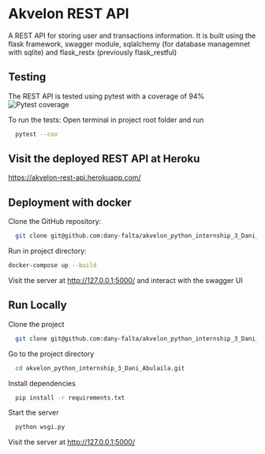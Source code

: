 
# Akvelon REST API

A REST API for storing user and transactions information. It is built using the flask framework, swagger module, sqlalchemy (for database managemnet with sqlite) and flask_restx (previously flask_restful)

## Testing
The REST API is tested using pytest with a coverage of 94%
![Pytest coverage](https://ibb.co/PF9nRTC)

To run the tests: Open terminal in project root folder and run
```bash
  pytest --cov
```
## Visit the deployed REST API at Heroku
https://akvelon-rest-api.herokuapp.com/

## Deployment with docker

Clone the GitHub repository:

```bash
  git clone git@github.com:dany-falta/akvelon_python_internship_3_Dani_Abulaila.git
```
Run in project directory:
```bash
docker-compose up --build
```

Visit the server at http://127.0.0.1:5000/ and interact with the swagger UI

## Run Locally

Clone the project

```bash
  git clone git@github.com:dany-falta/akvelon_python_internship_3_Dani_Abulaila.git
```

Go to the project directory

```bash
  cd akvelon_python_internship_3_Dani_Abulaila.git
```

Install dependencies

```bash
  pip install -r requirements.txt
```

Start the server

```bash
  python wsgi.py
```
Visit the server at 
http://127.0.0.1:5000/
